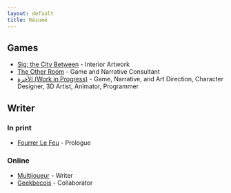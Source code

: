 ```yaml
---
layout: default
title: Résumé
---
```

## Games
* [Sig: the City Between](https://genesisoflegend.com/products/sig) - Interior Artwork
* [The Other Room](http://minorityvr.com) - Game and Narrative Consultant
* [الأخرة (Work in Progress)](https://studioslune.com/projects/alakhira) - Game, Narrative, and Art Direction, Character Designer, 3D Artist, Animator, Programmer

## Writer
### In print
  * [Fourrer Le Feu](https://leslibraires.ca/livres/fourrer-le-feu-marjolaine-beauchamp-9782924682036.html) - Prologue

### Online
  * [Multijoueur](https://multijoueur.ca/author/mchamli/) - Writer
  * [Geekbecois](https://geekbecois.com/author/moustafa/) - Collaborator
